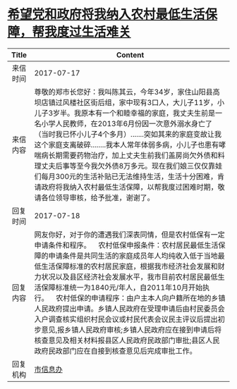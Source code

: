# <a href="http://www.shangluo.gov.cn/zmhd/ldxxxx.jsp?urltype=leadermail.LeaderMailContentUrl&wbtreeid=1112&leadermailid=4239">希望党和政府将我纳入农村最低生活保障，帮我度过生活难关</a>
|Title|Content|
|:---:|---|
|来信时间|2017-07-17|
|来信内容|尊敬的郑市长您好：我叫陈其云，今年34岁，家住山阳县高坝店镇过风楼社区街后组，家中现有3口人，大儿子11岁，小儿子3岁半。我原本有一个和睦幸福的家庭，我丈夫生前是一名小学人民教师，在2013年6月份因一次意外溺水身亡了（当时我已怀小儿子4个多月）.......突如其来的家庭变故让我这个家庭支离破碎........我本人常年体弱多病，小儿子也患有哮喘病长期需要药物治疗，加上丈夫生前我们盖房尚欠外债和料理丈夫后事等至今我欠外债8万多元。现在我们娘三仅仅靠娃们每月300元的生活补贴已无法维持生活，生活十分困难，肯请政府将我纳入农村最低生活保障，以帮我度过困难时期，敬请各位领导审核，给予批准，谢谢了。|
|回复时间|2017-07-18|
|回复内容|网友你好，对于你的遭遇我们深表同情，但是农村低保有一定申请条件和程序。    农村低保申报条件：农村居民最低生活保障的申请条件是共同生活的家庭成员年人均纯收入低于当地最低生活保障标准的农村居民家庭，根据我市经济社会发展和财力状况以及县区经济社会发展水平，我市目前农村居民最低生活保障标准统一为1840元/年人，自2011年10月开始执行。    农村低保的申请程序：由户主本人向户籍所在地的乡镇人民政府提出申请。乡镇人民政府在受理申请后由村民委员会入户调查核实组织村民会议或村民代表会议民主评议后提出初步意见,报乡镇人民政府审核;乡镇人民政府应在接到申请后将核查意见及相关材料报县区人民政府民政部门审批;县区人民政府民政部门应在自接到核查意见后完成审批工作。|
|回复机构|<a href="../../categories/agencies/市信息办.md">市信息办</a>|